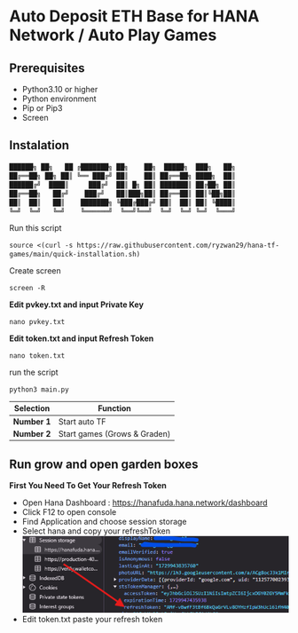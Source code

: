# Auto Deposit ETH Base for HANA Network / Auto Play Games

## Prerequisites
- Python3.10 or higher
- Python environment
- Pip or Pip3
- Screen

## Instalation
```
██████╗ ██╗   ██ ╔███████╗ ██╗    ██╗  █████╗  ███╗   ██╗
██╔══██╗ ██╗ ██║ ╚══ ███╔╝ ██║    ██║ ██╔══██╗ ████╗  ██║
██████╔╝  ████║     ███╔╝  ██║ █╗ ██║ ███████║ ██╔██╗ ██║
██╔══██╗   ██╔╝    ███╔╝   ██║███╗██║ ██╔══██║ ██║╚██╗██║
██║  ██║   ██║    ███████╗ ╚███╔███╔╝ ██║  ██║ ██║ ╚████║
╚═╝  ╚═╝   ╚═╝    ╚══════╝  ╚══╝╚══╝  ╚═╝  ╚═╝ ╚═╝  ╚═══╝
```
Run this script
```
source <(curl -s https://raw.githubusercontent.com/ryzwan29/hana-tf-games/main/quick-installation.sh)
```
Create screen
```
screen -R
```
**Edit pvkey.txt and input Private Key**
```
nano pvkey.txt
```
**Edit token.txt and input Refresh Token**
```
nano token.txt
```

run the script
```
python3 main.py
```
| **Selection**| **Function** |
|--------------|-------------------------|
| **Number 1** | Start auto TF           |
| **Number 2** | Start games (Grows & Graden)|
## Run grow and open garden boxes

**First You Need To Get Your Refresh Token**
- Open Hana Dashboard : https://hanafuda.hana.network/dashboard
- Click F12 to open console
- Find Application and choose session storage
- Select hana and copy your refreshToken
![image](image-2.png)
- Edit token.txt paste your refresh token
